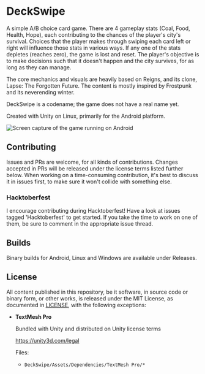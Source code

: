 # DeckSwipe

A simple A/B choice card game. There are 4 gameplay stats (Coal, Food, Health, Hope), each contributing to the chances of the player's city's survival. Choices that the player makes through swiping each card left or right will influence those stats in various ways. If any one of the stats depletes (reaches zero), the game is lost and reset. The player's objective is to make decisions such that it doesn't happen and the city survives, for as long as they can manage.

The core mechanics and visuals are heavily based on Reigns, and its clone, Lapse: The Forgotten Future. The content is mostly inspired by Frostpunk and its neverending winter.

DeckSwipe is a codename; the game does not have a real name yet.

Created with Unity on Linux, primarily for the Android platform.

![Screen capture of the game running on Android](screencap-android.gif)

## Contributing

Issues and PRs are welcome, for all kinds of contributions. Changes accepted in PRs will be released under the license terms listed further below. When working on a time-consuming contribution, it's best to discuss it in issues first, to make sure it won't collide with something else.

### Hacktoberfest

I encourage contributing during Hacktoberfest! Have a look at issues tagged 'Hacktoberfest' to get started. If you take the time to work on one of them, be sure to comment in the appropriate issue thread.

## Builds

Binary builds for Android, Linux and Windows are available under Releases.

## License

All content published in this repository, be it software, in source code or binary form, or other works, is released under the MIT License, as documented in [LICENSE](./LICENSE), with the following exceptions:

* **TextMesh Pro**
	
	Bundled with Unity and distributed on Unity license terms
	
	https://unity3d.com/legal
	
	Files:
	
	* `DeckSwipe/Assets/Dependencies/TextMesh Pro/*`
	
